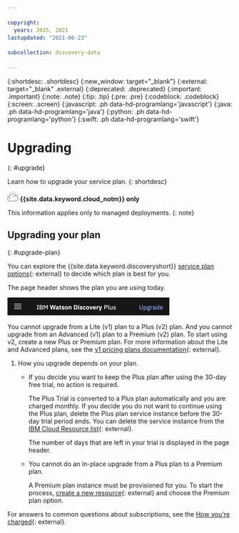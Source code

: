 ```yaml
---

copyright:
  years: 2015, 2021
lastupdated: "2021-06-23"

subcollection: discovery-data

---
```


{:shortdesc: .shortdesc}
{:new_window: target="_blank"}
{:external: target="_blank" .external}
{:deprecated: .deprecated}
{:important: .important}
{:note: .note}
{:tip: .tip}
{:pre: .pre}
{:codeblock: .codeblock}
{:screen: .screen}
{:javascript: .ph data-hd-programlang='javascript'}
{:java: .ph data-hd-programlang='java'}
{:python: .ph data-hd-programlang='python'}
{:swift: .ph data-hd-programlang='swift'}

# Upgrading
{: #upgrade}

Learn how to upgrade your service plan.
{: shortdesc}

![IBM Cloud only](images/ibm-cloud.png) **{{site.data.keyword.cloud_notm}} only**

This information applies only to managed deployments.
{: note}

## Upgrading your plan
{: #upgrade-plan}

You can explore the {{site.data.keyword.discoveryshort}} [service plan options](https://www.ibm.com/cloud/watson-discovery/pricing-2/){: external} to decide which plan is best for you.

The page header shows the plan you are using today.

![Shows that the Trial plan is displayed in the page header](images/plan-in-header.png)

You cannot upgrade from a Lite (v1) plan to a Plus (v2) plan. And you cannot upgrade from an Advanced (v1) plan to a Premium (v2) plan. To start using v2, create a new Plus or Premium plan. For more information about the Lite and Advanced plans, see the [v1 pricing plans documentation](/docs/discovery?topic=discovery-discovery-pricing-plans){: external}.

1.  How you upgrade depends on your plan.

    - If you decide you want to keep the Plus plan after using the 30-day free trial, no action is required.

      The Plus Trial is converted to a Plus plan automatically and you are charged monthly. If you decide you do not want to continue using the Plus plan, delete the Plus plan service instance before the 30-day trial period ends. You can delete the service instance from the [IBM Cloud Resource list](https://cloud.ibm.com/resources){: external}.

      The number of days that are left in your trial is displayed in the page header.

    - You cannot do an in-place upgrade from a Plus plan to a Premium plan.

      A Premium plan instance must be provisioned for you. To start the process, [create a new resource](https://cloud.ibm.com/catalog/services/watson-discovery){: external} and choose the Premium plan option.

For answers to common questions about subscriptions, see the [How you're charged](/docs/billing-usage?topic=billing-usage-charges){: external}.
